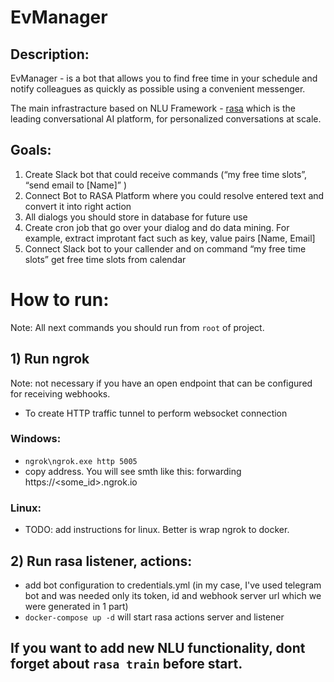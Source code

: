 # EvManager

## Description:

EvManager - is a bot that allows you to find free time in your schedule and notify colleagues as quickly as possible using a convenient messenger.

The main infrastracture based on NLU Framework - [rasa](https://rasa.com/) which is the leading conversational AI platform, for personalized conversations at scale.

## Goals:

1. Create Slack bot that could receive commands (“my free time slots”, “send email to [Name]” )
2. Connect Bot to RASA Platform where you could resolve entered text and convert it into right action
3. All dialogs you should store in database for future use
4. Create cron job that go over your dialog and do data mining. For example, extract improtant fact such
as key, value pairs [Name, Email]
5. Connect Slack bot to your callender and on command “my free time slots” get free time slots from
calendar
   
# How to run:

Note: All next commands you should run from `root` of project.

## 1) Run ngrok
Note: not necessary if you have an open endpoint that can be configured for receiving webhooks.
- To create HTTP traffic tunnel to perform websocket connection

### Windows:
- `ngrok\ngrok.exe http 5005`
- copy address. You will see smth like this: forwarding https://<some_id>.ngrok.io

### Linux:
- TODO: add instructions for linux. Better is wrap ngrok to docker.

## 2) Run rasa listener, actions:
- add bot configuration to credentials.yml (in my case, I've used telegram bot and was needed only its token, id and webhook server url which we were generated in 1 part)
- `docker-compose up -d` will start rasa actions server and listener

## If you want to add new NLU functionality, dont forget about `rasa train` before start.
